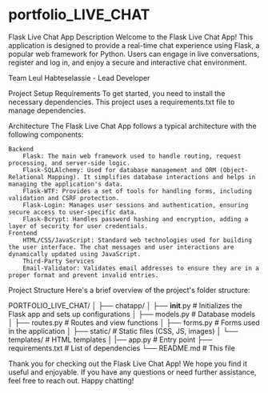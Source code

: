 # portfolio_LIVE_CHAT

Flask Live Chat App
Description
Welcome to the Flask Live Chat App! This application is designed to provide a real-time chat experience using Flask, a popular web framework for Python. Users can engage in live conversations, register and log in, and enjoy a secure and interactive chat environment.


Team
Leul Habteselassie - Lead Developer


Project Setup
Requirements
To get started, you need to install the necessary dependencies. This project uses a requirements.txt file to manage dependencies.


Architecture
The Flask Live Chat App follows a typical architecture with the following components:

    Backend
        Flask: The main web framework used to handle routing, request processing, and server-side logic.
        Flask-SQLAlchemy: Used for database management and ORM (Object-Relational Mapping). It simplifies database interactions and helps in managing the application's data.
        Flask-WTF: Provides a set of tools for handling forms, including validation and CSRF protection.
        Flask-Login: Manages user sessions and authentication, ensuring secure access to user-specific data.
        Flask-Bcrypt: Handles password hashing and encryption, adding a layer of security for user credentials.
    Frontend
        HTML/CSS/JavaScript: Standard web technologies used for building the user interface. The chat messages and user interactions are dynamically updated using JavaScript.
        Third-Party Services
        Email-Validator: Validates email addresses to ensure they are in a proper format and prevent invalid entries.


Project Structure
Here's a brief overview of the project's folder structure:

PORTFOLIO_LIVE_CHAT/
│
├── chatapp/
│   ├── __init__.py          # Initializes the Flask app and sets up configurations
│   ├── models.py            # Database models
│   ├── routes.py            # Routes and view functions
│   ├── forms.py             # Forms used in the application
│   ├── static/              # Static files (CSS, JS, images)
│   └── templates/           # HTML templates
│
|── app.py                   # Entry point
├── requirements.txt         # List of dependencies
└── README.md                # This file


Thank you for checking out the Flask Live Chat App! We hope you find it useful and enjoyable. If you have any questions or need further assistance, feel free to reach out. Happy chatting!
